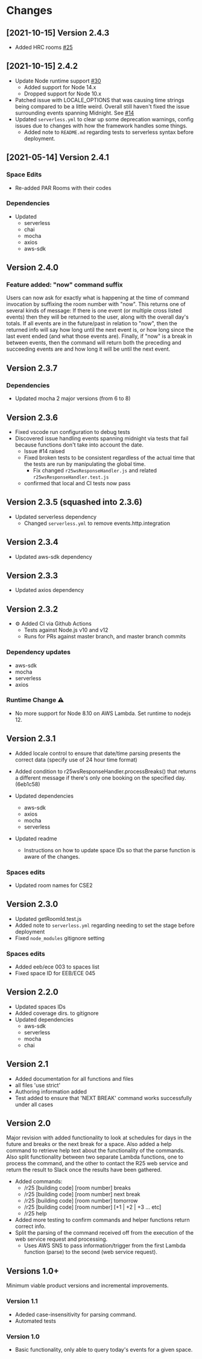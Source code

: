 # Changes

## [2021-10-15] Version 2.4.3

- Added HRC rooms [#25](https://github.com/uw-asa/uw-slack-r25-bot/issues/25)

## [2021-10-15] 2.4.2

- Update Node runtime support [#30](https://github.com/uw-asa/uw-slack-r25-bot/issues/30)
  - Added support for Node 14.x
  - Dropped support for Node 10.x
- Patched issue with LOCALE_OPTIONS that was causing time strings being compared to be a little weird. Overall still haven't fixed the issue surrounding events spanning Midnight. See [#14](https://github.com/uw-asa/uw-slack-r25-bot/issues/14)
- Updated `serverless.yml` to clear up some deprecation warnings, config issues due to changes with how the framework handles some things.
  - Added note to `README.md` regarding tests to serverless syntax before deployment.

## [2021-05-14] Version 2.4.1

### Space Edits

- Re-added PAR Rooms with their codes

### Dependencies

- Updated
  - serverless
  - chai
  - mocha
  - axios
  - aws-sdk

## Version 2.4.0

### Feature added: "now" command suffix

Users can now ask for exactly what is happening at the time of command invocation by suffixing the room number with "now". This returns one of several kinds of message: If there is one event (or multiple cross listed events) then they will be returned to the user, along with the overall day's totals. If all events are in the future/past in relation to "now", then the returned info will say how long until the next event is, or how long since the last event ended (and what those events are). Finally, if "now" is a break in between events, then the command will return both the preceding and succeeding events are and how long it will be until the next event.

## Version 2.3.7

### Dependencies

- Updated mocha 2 major versions (from 6 to 8)

## Version 2.3.6

- Fixed vscode run configuration to debug tests
- Discovered issue handling events spanning midnight via tests that fail because functions don't take into account the date.
  - Issue #14 raised
  - Fixed broken tests to be consistent regardless of the actual time that the tests are run by manipulating the global time.
    - Fix changed `r25wsResponseHandler.js` and related `r25wsResponseHandler.test.js`
  - confirmed that local and CI tests now pass

## Version 2.3.5 (squashed into 2.3.6)

- Updated serverless dependency
  - Changed `serverless.yml` to remove events.http.integration

## Version 2.3.4

- Updated aws-sdk dependency

## Version 2.3.3

- Updated axios dependency

## Version 2.3.2

- ⚙ Added CI via Github Actions
  - Tests against Node.js v10 and v12
  - Runs for PRs against master branch, and master branch commits

### Dependency updates

- aws-sdk
- mocha
- serverless
- axios

### Runtime Change ⚠

- No more support for Node 8.10 on AWS Lambda. Set runtime to nodejs 12.

## Version 2.3.1

- Added locale control to ensure that date/time parsing presents the correct data (specify use of 24 hour time format)
- Added condition to r25wsResponseHandler.processBreaks() that returns a different message if there's only one booking on the specified day. (6eb1c58)

- Updated dependencies
  - aws-sdk
  - axios
  - mocha
  - serverless
- Updated readme
  - Instructions on how to update space IDs so that the parse function is aware of the changes.

### Spaces edits

- Updated room names for CSE2

## Version 2.3.0

- Updated getRoomId.test.js
- Added note to `serverless.yml` regarding needing to set the stage before deployment
- Fixed `node_modules` gitignore setting

### Spaces edits

- Added eeb/ece 003 to spaces list
- Fixed space ID for EEB/ECE 045

## Version 2.2.0

- Updated spaces IDs
- Added coverage dirs. to gitignore
- Updated dependencies
  - aws-sdk
  - serverless
  - mocha
  - chai

## Version 2.1

- Added documentation for all functions and files
- all files 'use strict'
- Authoring information added
- Test added to ensure that 'NEXT BREAK' command works successfully under all cases

## Version 2.0

Major revision with added functionality to look at schedules for days in the future and breaks or the next break for a space. Also added a help command to retrieve help text about the functionality of the commands. Also split functionality between two separate Lambda functions, one to process the command, and the other to contact the R25 web service and return the result to Slack once the results have been gathered.

- Added commands:
  - /r25 [building code] [room number] breaks
  - /r25 [building code] [room number] next break
  - /r25 [building code] [room number] tomorrow
  - /r25 [building code] [room number] [+1 | +2 | +3 ... etc]
  - /r25 help
- Added more testing to confirm commands and helper functions return correct info.
- Split the parsing of the command received off from the execution of the web service request and processing.
  - Uses AWS SNS to pass information/trigger from the first Lambda function (parse) to the second (web service request).

## Versions 1.0+

Minimum viable product versions and incremental improvements.

### Version 1.1

- Adeded case-insensitivity for parsing command.
- Automated tests

### Version 1.0

- Basic functionality, only able to query today's events for a given space.